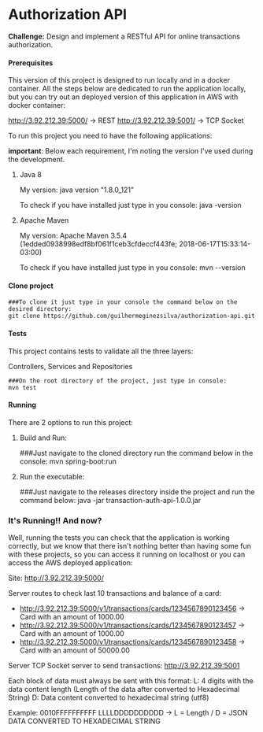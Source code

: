 # Authorization API

**Challenge:** Design and implement a RESTful API for online transactions authorization.

#### Prerequisites

This version of this project is designed to run locally and in a docker container. All the steps below are dedicated to run the application locally, but you can try out an deployed version of this application in AWS with docker container:

http://3.92.212.39:5000/ -> REST
http://3.92.212.39:5001/ -> TCP Socket

To run this project you need to have the following applications:

**important**: Below each requirement, I'm noting the version I've used during the development.
	
1. Java 8

	My version: java version "1.8.0_121"
	
	To check if you have installed just type in you console:
	java -version
	
2. Apache Maven

	My version: Apache Maven 3.5.4 (1edded0938998edf8bf061f1ceb3cfdeccf443fe; 2018-06-17T15:33:14-03:00)
	
	To check if you have installed just type in you console:
	mvn --version

#### Clone project

    ###To clone it just type in your console the command below on the desired directory:
    git clone https://github.com/guilhermeginezsilva/authorization-api.git

#### Tests
This project contains tests to validate all the three layers: 

Controllers, Services and Repositories

    ###On the root directory of the project, just type in console:
    mvn test
    
#### Running
There are 2 options to run this project:

1. Build and Run:

    ###Just navigate to the cloned directory run the command below in the console:
    mvn spring-boot:run

    
2. Run the executable:
        
    ###Just navigate to the releases directory inside the project and run the command below:
    java -jar transaction-auth-api-1.0.0.jar
    
### It's Running!! And now?
Well, running the tests you can check that the application is working correctly, but we know that there isn't nothing better than having some fun with these projects, so you can access it running on localhost or you can access the AWS deployed application:

Site: http://3.92.212.39:5000/

Server routes to check last 10 transactions and balance of a card:
* http://3.92.212.39:5000/v1/transactions/cards/1234567890123456 -> Card with an amount of 1000.00
* http://3.92.212.39:5000/v1/transactions/cards/1234567890123457 -> Card with an amount of 1000.00
* http://3.92.212.39:5000/v1/transactions/cards/1234567890123458 -> Card with an amount of 50000.00

Server TCP Socket server to send transactions:
http://3.92.212.39:5001

Each block of data must always be sent with this format:
L: 4 digits with the data content length (Length of the data after converted to Hexadecimal String)
D: Data content converted to hexadecimal string (utf8)

Example:
0010FFFFFFFFFF
LLLLDDDDDDDDDD -> L = Length / D = JSON DATA CONVERTED TO HEXADECIMAL STRING
